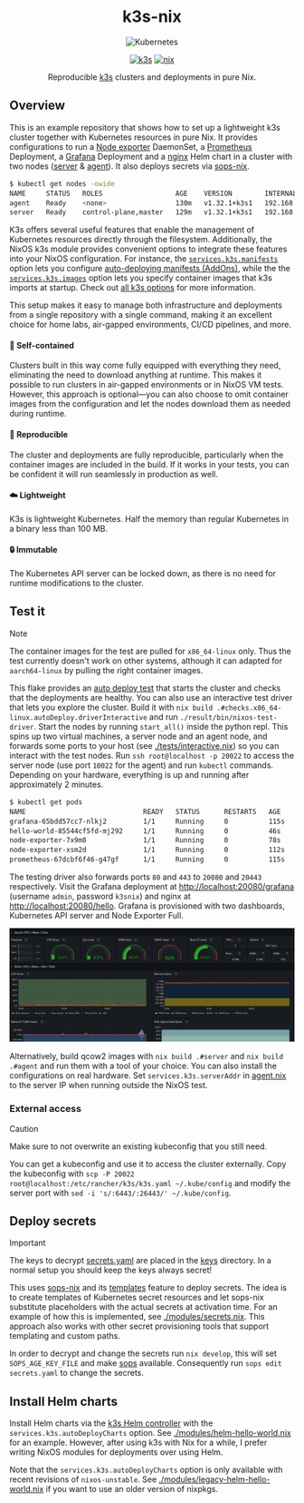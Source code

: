 <h1 align="center">
    k3s-nix
</h1>

<p align="center">
  <img alt="Kubernetes" src="https://github.com/kubernetes/community/blob/master/icons/png/resources/unlabeled/pod-256.png?raw=true" /></a>
</p>

<p align="center">
  <a href="https://k3s.io/"><img alt="k3s" src="https://img.shields.io/badge/k3s-e6ac00?logo=k3s&logoColor=white&style=for-the-badge"></a>
  <a href="https://nixos.org/"><img alt="nix" src="https://img.shields.io/badge/Nix-5277C3?logo=nixos&logoColor=white&style=for-the-badge"></a>
</p>

<p align="center">
  Reproducible <a href="https://k3s.io">k3s</a> clusters and deployments in pure Nix.
</p>

## Overview

This is an example repository that shows how to set up a lightweight k3s cluster together with
Kubernetes resources in pure Nix. It provides configurations to run a
[Node exporter](https://github.com/prometheus/node_exporter) DaemonSet, a
[Prometheus](https://prometheus.io/) Deployment, a [Grafana](https://grafana.com/) Deployment and a
[nginx](https://nginx.org/en/) Helm chart in a cluster with two nodes ([server](./server.nix) &
[agent](./agent.nix)). It also deploys secrets via [sops-nix](https://github.com/Mic92/sops-nix).

```bash
$ kubectl get nodes -owide
NAME     STATUS   ROLES                  AGE    VERSION        INTERNAL-IP   EXTERNAL-IP   OS-IMAGE                KERNEL-VERSION   CONTAINER-RUNTIME
agent    Ready    <none>                 130m   v1.32.1+k3s1   192.168.1.1   <none>        NixOS 25.05 (Warbler)   6.12.16          containerd://1.7.23-k3s2
server   Ready    control-plane,master   129m   v1.32.1+k3s1   192.168.1.2   <none>        NixOS 25.05 (Warbler)   6.12.16          containerd://1.7.23-k3s2
```

K3s offers several useful features that enable the management of Kubernetes resources directly
through the filesystem. Additionally, the NixOS k3s module provides convenient options to integrate
these features into your NixOS configuration. For instance, the
[`services.k3s.manifests`](https://search.nixos.org/options?channel=unstable&show=services.k3s.manifests&from=0&size=50&sort=relevance&type=packages&query=k3s)
option lets you configure
[auto-deploying manifests (AddOns)](https://docs.k3s.io/installation/packaged-components#auto-deploying-manifests-addons),
while the the
[`services.k3s.images`](https://search.nixos.org/options?channel=unstable&show=services.k3s.images&from=0&size=50&sort=relevance&type=packages&query=k3s)
option lets you specify container images that k3s imports at startup. Check out
[all k3s options](https://search.nixos.org/options?channel=unstable&from=0&size=50&sort=relevance&type=packages&query=k3s)
for more information.

This setup makes it easy to manage both infrastructure and deployments from a single repository with
a single command, making it an excellent choice for home labs, air-gapped environments, CI/CD
pipelines, and more.

#### :floppy_disk: Self-contained

Clusters built in this way come fully equipped with everything they need, eliminating the need to
download anything at runtime. This makes it possible to run clusters in air-gapped environments or
in NixOS VM tests. However, this approach is optional—you can also choose to omit container images
from the configuration and let the nodes download them as needed during runtime.

#### :arrows_counterclockwise: Reproducible

The cluster and deployments are fully reproducible, particularly when the container images are
included in the build. If it works in your tests, you can be confident it will run seamlessly in
production as well.

#### :cloud: Lightweight

K3s is lightweight Kubernetes. Half the memory than regular Kubernetes in a binary less than 100 MB.

#### :lock: Immutable

The Kubernetes API server can be locked down, as there is no need for runtime modifications to the
cluster.

## Test it

> [!NOTE]
> The container images for the test are pulled for `x86_64-linux` only. Thus the test currently
> doesn't work on other systems, although it can adapted for `aarch64-linux` by pulling the right
> container images.

This flake provides an [auto deploy test](./tests/auto-deploy.nix) that starts the cluster and
checks that the deployments are healthy. You can also use an interactive test driver that lets you
explore the cluster. Build it with `nix build .#checks.x86_64-linux.autoDeploy.driverInteractive`
and run `./result/bin/nixos-test-driver`. Start the nodes by running `start_all()` inside the python
repl. This spins up two virtual machines, a server node and an agent node, and forwards some ports
to your host (see [./tests/interactive.nix](./tests/interactive.nix)) so you can interact with the
test nodes. Run `ssh root@localhost -p 20022` to access the server node (use port `10022` for the
agent) and run `kubectl` commands. Depending on your hardware, everything is up and running after
approximately 2 minutes.

```bash
$ kubectl get pods
NAME                             READY   STATUS      RESTARTS   AGE
grafana-65bdd57cc7-nlkj2         1/1     Running     0          115s
hello-world-85544cf5fd-mj292     1/1     Running     0          46s
node-exporter-7x9m8              1/1     Running     0          78s
node-exporter-xsm2d              1/1     Running     0          112s
prometheus-67dcbf6f46-g47gf      1/1     Running     0          115s
```

The testing driver also forwards ports `80` and `443` to `20080` and `20443` respectively. Visit the
Grafana deployment at <http://localhost:20080/grafana> (username `admin`, password `k3snix`) and
nginx at <http://localhost:20080/hello>. Grafana is provisioned with two dashboards, Kubernetes API
server and Node Exporter Full.

![grafana node exporter](./grafana-node-exporter.png "Grafana-Node-Exporter")

Alternatively, build qcow2 images with `nix build .#server` and `nix build .#agent` and run them
with a tool of your choice. You can also install the configurations on real hardware. Set
`services.k3s.serverAddr` in [agent.nix](./agent.nix) to the server IP when running outside the
NixOS test.

### External access

> [!CAUTION]
> Make sure to not overwrite an existing kubeconfig that you still need.

You can get a kubeconfig and use it to access the cluster externally. Copy the kubeconfig with
`scp -P 20022 root@localhost:/etc/rancher/k3s/k3s.yaml ~/.kube/config` and modify the server port
with `sed -i 's/:6443/:26443/' ~/.kube/config`.

## Deploy secrets

> [!IMPORTANT]
> The keys to decrypt [secrets.yaml](./secrets.yaml) are placed in the [keys](./keys/) directory. In
> a normal setup you should keep the keys always secret!

This uses [sops-nix](https://github.com/Mic92/sops-nix) and its
[templates](https://github.com/Mic92/sops-nix?tab=readme-ov-file#templates) feature to deploy
secrets. The idea is to create templates of Kubernetes secret resources and let sops-nix substitute
placeholders with the actual secrets at activation time. For an example of how this is implemented,
see [./modules/secrets.nix](./modules/secrets.nix). This approach also works with other secret
provisioning tools that support templating and custom paths.

In order to decrypt and change the secrets run `nix develop`, this will set `SOPS_AGE_KEY_FILE` and
make [sops](https://github.com/getsops/sops) available. Consequently run `sops edit secrets.yaml` to
change the secrets.

## Install Helm charts

Install Helm charts via the
[k3s Helm controller](https://docs.k3s.io/helm?_highlight=helm#using-the-helm-controller) with the
`services.k3s.autoDeployCharts` option. See
[./modules/helm-hello-world.nix](./modules/helm-hello-world.nix) for an example. However, after
using k3s with Nix for a while, I prefer writing NixOS modules for deployments over using Helm.

Note that the `services.k3s.autoDeployCharts` option is only available with recent revisions of
`nixos-unstable`. See [./modules/legacy-helm-hello-world.nix](./modules/legacy-helm-hello-world.nix)
if you want to use an older version of nixpkgs.
